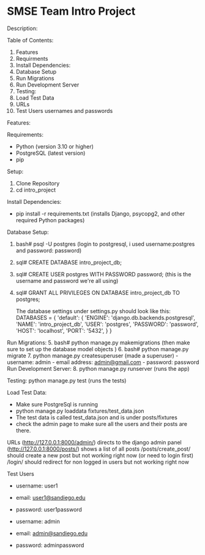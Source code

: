 # SMSE Team Intro Project

Description:

Table of Contents:
  1. Features
  2. Requirments
  3. Install Dependencies:
  4. Database Setup
  5. Run Migrations
  6. Run Development Server
  7. Testing:
  8. Load Test Data
  9. URLs
  10. Test Users usernames and passwords

Features:

Requirements:
  - Python (version 3.10 or higher)
  - PostgreSQL (latest version)
  - pip

Setup:
  1. Clone Repository
  2. cd intro_project

Install Dependencies:
  - pip install -r requirements.txt (installs Django, psycopg2, and other required Python packages)

Database Setup:
  1. bash# psql -U postgres (login to postgresql, i used username:postgres and password: password)
  2. sql# CREATE DATABASE intro_project_db;
  3. sql# CREATE USER postgres WITH PASSWORD password; (this is the username and password we're all using)
  4. sql# GRANT ALL PRIVILEGES ON DATABASE intro_project_db TO postgres;

        The database settings under settings.py should look like this:
        DATABASES = {
          'default': {
              'ENGINE': 'django.db.backends.postgresql',
              'NAME': 'intro_project_db',
              'USER': 'postgres',
              'PASSWORD': 'password',
              'HOST': 'localhost',
              'PORT': '5432',
          }
        }

Run Migrations:
  5. bash# python manage.py makemigrations (then make sure to set up the database model objects )
  6. bash# python manage.py migrate
  7. python manage.py createsuperuser (made a superuser)
       - username: admin
       - email address: admin@gmail.com
       - password: password
Run Development Server:
  8. python manage.py runserver  (runs the app)

Testing:
  python manage.py test  (runs the tests)

Load Test Data:
  - Make sure PostgreSql is running
  - python manage.py loaddata fixtures/test_data.json
  - The test data is called test_data.json and is under posts/fixtures
  - check the admin page to make sure all the users and their posts are there.

URLs
  (http://127.0.0.1:8000/admin/)        directs to the django admin panel
  (http://127.0.0.1:8000/posts/)       shows a list of all posts
  /posts/create_post/  should create a new post but not working right now (or need to login first)
  /login/         should redirect for non logged in users but not working right now

Test Users
  - username: user1
  - email: user1@sandiego.edu
  - password: user1password

  - username: admin
  - email: admin@sandiego.edu
  - password: adminpassword


